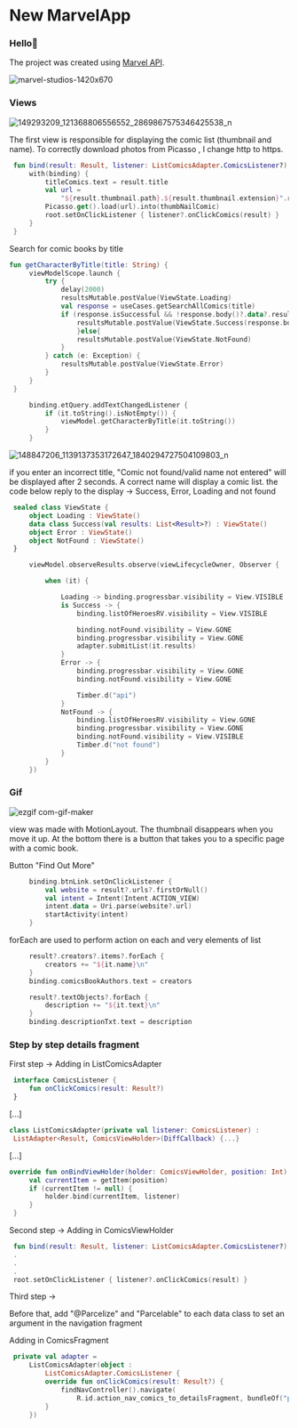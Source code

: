 # New MarvelApp

### Hello👋
The project was created using [Marvel API](https://developer.marvel.com/). 

![marvel-studios-1420x670](https://user-images.githubusercontent.com/75734211/119407049-f5a8a380-bce3-11eb-9400-dada8041d744.jpg)

### Views
![149293209_121368806556552_2869867575346425538_n](https://user-images.githubusercontent.com/75754448/107694803-13f80f80-6cb0-11eb-9d7e-3518ecfb829a.jpg)

The first view is responsible for displaying the comic list (thumbnail and name). To correctly download photos
from Picasso , I change http to https.

   ```Kotlin
    fun bind(result: Result, listener: ListComicsAdapter.ComicsListener?) {
        with(binding) {
            titleComics.text = result.title
            val url =
                "${result.thumbnail.path}.${result.thumbnail.extension}".replace("http", "https")
            Picasso.get().load(url).into(thumbNailComic)
            root.setOnClickListener { listener?.onClickComics(result) }
        }
    }
```
    
Search for comic books by title

   ```Kotlin
fun getCharacterByTitle(title: String) {
        viewModelScope.launch {
            try {
                delay(2000)
                resultsMutable.postValue(ViewState.Loading)
                val response = useCases.getSearchAllComics(title)
                if (response.isSuccessful && !response.body()?.data?.results.isNullOrEmpty() ) {
                    resultsMutable.postValue(ViewState.Success(response.body()?.data?.results))
                    }else{
                    resultsMutable.postValue(ViewState.NotFound)
                }
            } catch (e: Exception) {
                resultsMutable.postValue(ViewState.Error)
            }
        }
    }
```
      
   ```Kotlin
        binding.etQuery.addTextChangedListener {
            if (it.toString().isNotEmpty()) {
                viewModel.getCharacterByTitle(it.toString())
            }
        }
```

![148847206_1139137353172647_1840294727504109803_n](https://user-images.githubusercontent.com/75754448/107707675-883bae80-6cc2-11eb-9e30-5b319dd8ed6b.jpg)


if you enter an incorrect title, "Comic not found/valid name not entered" will be displayed after 2 seconds. A correct name will display a comic list.
the code below reply to the display -> Success, Error, Loading and not found

   ```Kotlin
    sealed class ViewState {
        object Loading : ViewState()
        data class Success(val results: List<Result>?) : ViewState()
        object Error : ViewState()
        object NotFound : ViewState()
    }
```

   ```Kotlin
        viewModel.observeResults.observe(viewLifecycleOwner, Observer {

            when (it) {

                Loading -> binding.progressbar.visibility = View.VISIBLE
                is Success -> {
                    binding.listOfHeroesRV.visibility = View.VISIBLE

                    binding.notFound.visibility = View.GONE
                    binding.progressbar.visibility = View.GONE
                    adapter.submitList(it.results)
                }
                Error -> {
                    binding.progressbar.visibility = View.GONE
                    binding.notFound.visibility = View.GONE

                    Timber.d("api")
                }
                NotFound -> {
                    binding.listOfHeroesRV.visibility = View.GONE
                    binding.progressbar.visibility = View.GONE
                    binding.notFound.visibility = View.VISIBLE
                    Timber.d("not found")
                }
            }
        })
```

### Gif
![ezgif com-gif-maker](https://user-images.githubusercontent.com/75754448/107709874-3f85f480-6cc6-11eb-9910-aa641947c541.gif)

view was made with MotionLayout. The thumbnail disappears when you move it up. At the bottom there is a button that takes you to a specific page with a comic book.

Button "Find Out More" 

   ```Kotlin
        binding.btnLink.setOnClickListener {
            val website = result?.urls?.firstOrNull()
            val intent = Intent(Intent.ACTION_VIEW)
            intent.data = Uri.parse(website?.url)
            startActivity(intent)
        }
```
forEach are used to perform action on each and very elements of list 

   ```Kotlin
        result?.creators?.items?.forEach {
            creators += "${it.name}\n"
        }
        binding.comicsBookAuthors.text = creators

        result?.textObjects?.forEach {
            description += "${it.text}\n"
        }
        binding.descriptionTxt.text = description
```

### Step by step details fragment

First step ->
Adding in ListComicsAdapter

   ```Kotlin
    interface ComicsListener {
        fun onClickComics(result: Result?)
    }
```
[...]
   ```Kotlin
class ListComicsAdapter(private val listener: ComicsListener) :
    ListAdapter<Result, ComicsViewHolder>(DiffCallback) {...}
```
[...]
   ```Kotlin
  override fun onBindViewHolder(holder: ComicsViewHolder, position: Int) {
        val currentItem = getItem(position)
        if (currentItem != null) {
            holder.bind(currentItem, listener)
        }
    }
```
Second step ->
Adding in ComicsViewHolder

   ```Kotlin
    fun bind(result: Result, listener: ListComicsAdapter.ComicsListener?) {
    .
    .
    .
    root.setOnClickListener { listener?.onClickComics(result) }
```
Third step ->

Before that, add "@Parcelize" and "Parcelable" to each data class to set an argument in the navigation fragment

Adding in ComicsFragment

   ```Kotlin
    private val adapter =
        ListComicsAdapter(object :
            ListComicsAdapter.ComicsListener {
            override fun onClickComics(result: Result?) {
                findNavController().navigate(
                    R.id.action_nav_comics_to_detailsFragment, bundleOf("person_data" to result))
            }
        })
```



